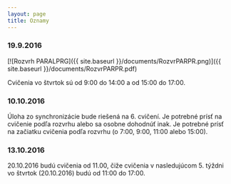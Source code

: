 ```yaml
---
layout: page
title: Oznamy
---
```


### 19.9.2016

[![Rozvrh PARALPRG]({{ site.baseurl }}/documents/RozvrPARPR.png)]({{ site.baseurl }}/documents/RozvrPARPR.pdf)

Cvičenia vo štvrtok sú od 9:00 do 14:00 a od 15:00 do 17:00.


### 10.10.2016

Úloha zo synchronizácie bude riešená na 6. cvičení. Je potrebné prísť na cvičenie podľa rozvrhu alebo sa osobne dohodnúť inak. Je potrebné prísť na začiatku cvičenia podľa rozvrhu (o 7:00, 9:00, 11:00 alebo 15:00).

### 13.10.2016

20.10.2016 budú cvičenia od 11.00, čiže cvičenia v nasledujúcom 5. týždni vo štvrtok (20.10.2016) budú od 11:00 do 17:00.